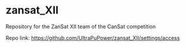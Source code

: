 # zansat_XII
Repository for the ZanSat XII team of the CanSat competition

Repo link: https://github.com/UltraPuPower/zansat_XII/settings/access
